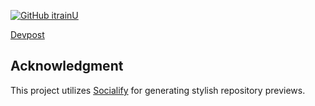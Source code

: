 [![GitHub itrainU][itrainU-image]][itrainU-edit-link]

[itrainU-image]: https://socialify.git.ci/Jawlt/itrainU/image?custom_description=QHacks+2025&description=1&font=Bitter&forks=1&issues=1&language=1&logo=https%3A%2F%2Fhackville.s3.us-east-1.amazonaws.com%2Flogo.png&name=1&pattern=Floating+Cogs&pulls=1&stargazers=1&theme=Dark
[itrainU-edit-link]: https://socialify.git.ci/Jawlt/itrainU?custom_description=QHacks%202025&description=1&font=Bitter&forks=1&issues=1&language=1&logo=https%3A%2F%2Fhackville.s3.us-east-1.amazonaws.com%2Flogo.png&name=1&pattern=Floating%20Cogs&pulls=1&stargazers=1&theme=Dark


[Devpost](https://devpost.com/software/corptrain/)



## Acknowledgment

This project utilizes [Socialify](https://socialify.git.ci/) for generating stylish repository previews.
